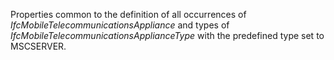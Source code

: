 Properties common to the definition of all occurrences of  _IfcMobileTelecommunicationsAppliance_ and types of _IfcMobileTelecommunicationsApplianceType_ with the predefined type set to MSCSERVER.
